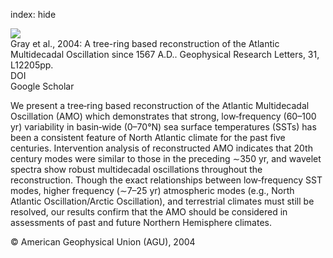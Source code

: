 index: hide

<div class="Citation">
    <div class="Citation-thumb CitationThumb-linked"  data-href="https://doi.org/10.1029/2004gl019932">
      <img src="https://static.claimspace.cloud/climate-study-static/refs/thumbs/5/Gray_et_al_2004-thumb.png" />
    </div>

  <div class="Citation-body">
    <div class="Citation-text">Gray et al., 2004: A tree-ring based reconstruction of the Atlantic Multidecadal Oscillation since 1567 A.D.. <span class="Article-journal">Geophysical Research Letters, </span><span class="Article-volume">31, </span>L12205pp.</div>
    <div class="Citation-links">
      <div class="CitationLink" data-href="https://doi.org/10.1029/2004gl019932">
        <div class="CitationLink-icon CitationLink-Doi"></div>
        <div class="CitationLink-text">DOI</div>
      </div>
      <div class="CitationLink" data-href="https://scholar.google.com/scholar?q=10.1029/2004gl019932">
        <div class="CitationLink-icon CitationLink-Scholar"></div>
        <div class="CitationLink-text">Google Scholar</div>
      </div>
    </div>
  </div>
</div>

We present a tree‐ring based reconstruction of the Atlantic Multidecadal Oscillation (AMO) which demonstrates that strong, low‐frequency (60–100 yr) variability in basin‐wide (0–70°N) sea surface temperatures (SSTs) has been a consistent feature of North Atlantic climate for the past five centuries. Intervention analysis of reconstructed AMO indicates that 20th century modes were similar to those in the preceding ∼350 yr, and wavelet spectra show robust multidecadal oscillations throughout the reconstruction. Though the exact relationships between low‐frequency SST modes, higher frequency (∼7–25 yr) atmospheric modes (e.g., North Atlantic Oscillation/Arctic Oscillation), and terrestrial climates must still be resolved, our results confirm that the AMO should be considered in assessments of past and future Northern Hemisphere climates.

<div class="Citation-copy">
&copy; American Geophysical Union (AGU), 2004
</div>